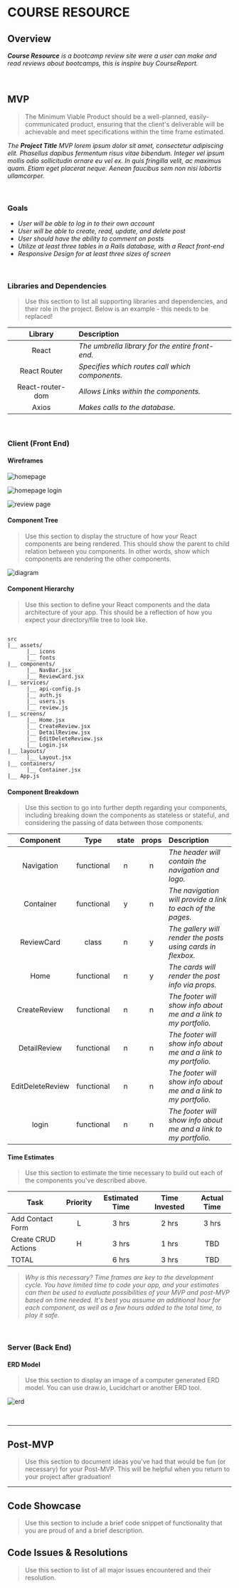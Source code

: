 # COURSE RESOURCE <!-- omit in toc -->

## Overview

_**Course Resource** is a bootcamp review site were a user can make and read reviews about bootcamps, this is inspire buy CourseReport._


<br>

## MVP

> The Minimum Viable Product should be a well-planned, easily-communicated product, ensuring that the client's deliverable will be achievable and meet specifications within the time frame estimated.

_The **Project Title** MVP lorem ipsum dolor sit amet, consectetur adipiscing elit. Phasellus dapibus fermentum risus vitae bibendum. Integer vel ipsum mollis odio sollicitudin ornare eu vel ex. In quis fringilla velit, ac maximus quam. Etiam eget placerat neque. Aenean faucibus sem non nisi lobortis ullamcorper._

<br>

### Goals

- _User will be able to log in to their own account_
- _User will be able to create, read, update, and delete post_
- _User should have the ability to comment on posts_
- _Utilize at least three tables in a Rails database, with a React front-end_
- _Responsive Design for at least three sizes of screen_

<br>

### Libraries and Dependencies

> Use this section to list all supporting libraries and dependencies, and their role in the project. Below is an example - this needs to be replaced!

|     Library      | Description                                |
| :--------------: | :----------------------------------------- |
|      React       | _The umbrella library for the entire front-end._ |
|   React Router   | _Specifies which routes call which components._ |
| React-router-dom | _Allows Links within the components._ |
|      Axios       | _Makes calls to the database._ |


<br>

### Client (Front End)

#### Wireframes

![homepage](https://imgur.com/XhObuaJ.png)

![homepage login](https://imgur.com/PGwCMAP.png)

![review page](https://imgur.com/Ll8eacE.png)

#### Component Tree

> Use this section to display the structure of how your React components are being rendered. This should show the parent to child relation between you components. In other words, show which components are rendering the other components. 

![diagram](https://imgur.com/EqAi20z.png)

#### Component Hierarchy

> Use this section to define your React components and the data architecture of your app. This should be a reflection of how you expect your directory/file tree to look like. 

``` structure

src
|__ assets/
      |__ icons
      |__ fonts
|__ components/
      |__ NavBar.jsx
      |__ ReviewCard.jsx
|__ services/
      |__ api-config.js
      |__ auth.js
      |__ users.js
      |__ review.js
|__ screens/
      |__ Home.jsx
      |__ CreateReview.jsx
      |__ DetailReview.jsx
      |__ EditDeleteReview.jsx
      |__ Login.jsx
|__ layouts/
      |__ Layout.jsx
|__ containers/
      |__ Container.jsx
|__ App.js

```

#### Component Breakdown

> Use this section to go into further depth regarding your components, including breaking down the components as stateless or stateful, and considering the passing of data between those components.

|  Component   |    Type    | state | props | Description                                                      |
| :----------: | :--------: | :---: | :---: | :--------------------------------------------------------------- |
|    Navigation    | functional |   n   |   n   | _The header will contain the navigation and logo._               |
|  Container  | functional |   y   |   n   | _The navigation will provide a link to each of the pages._       |
|   ReviewCard    |   class    |   n   |   y   | _The gallery will render the posts using cards in flexbox._      |
| Home | functional |   n   |   y   | _The cards will render the post info via props._                 |
|    CreateReview    | functional |   n   |   n   | _The footer will show info about me and a link to my portfolio._ |
|    DetailReview    | functional |   n   |   n   | _The footer will show info about me and a link to my portfolio._ |
|    EditDeleteReview    | functional |   n   |   n   | _The footer will show info about me and a link to my portfolio._ |
|    login    | functional |   n   |   n   | _The footer will show info about me and a link to my portfolio._ |

#### Time Estimates

> Use this section to estimate the time necessary to build out each of the components you've described above.

| Task                | Priority | Estimated Time | Time Invested | Actual Time |
| ------------------- | :------: | :------------: | :-----------: | :---------: |
| Add Contact Form    |    L     |     3 hrs      |     2 hrs     |    3 hrs    |
| Create CRUD Actions |    H     |     3 hrs      |     1 hrs     |     TBD     |
| TOTAL               |          |     6 hrs      |     3 hrs     |     TBD     |

> _Why is this necessary? Time frames are key to the development cycle. You have limited time to code your app, and your estimates can then be used to evaluate possibilities of your MVP and post-MVP based on time needed. It's best you assume an additional hour for each component, as well as a few hours added to the total time, to play it safe._

<br>

### Server (Back End)

#### ERD Model

> Use this section to display an image of a computer generated ERD model. You can use draw.io, Lucidchart or another ERD tool.

![erd](https://imgur.com/BeysXBw.png)

<br>

***

## Post-MVP

> Use this section to document ideas you've had that would be fun (or necessary) for your Post-MVP. This will be helpful when you return to your project after graduation!

***

## Code Showcase

> Use this section to include a brief code snippet of functionality that you are proud of and a brief description.

## Code Issues & Resolutions

> Use this section to list of all major issues encountered and their resolution.
